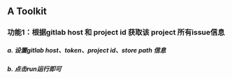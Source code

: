 ## A Toolkit



### 功能1：根据gitlab host 和 project id 获取该 project 所有issue信息

##### a. 设置gitlab host、token、project id、store path 信息
##### b. 点击run运行即可












